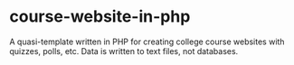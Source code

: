 # course-website-in-php
A quasi-template written in PHP for creating college course websites with quizzes, polls, etc. Data is written to text files, not databases.
